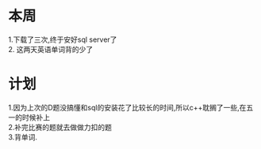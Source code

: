 # 本周

  1.下载了三次,终于安好sql server了\
  2. 这两天英语单词背的少了
  
# 计划

  1.因为上次的D题没搞懂和sql的安装花了比较长的时间,所以c++耽搁了一些,在五一的时候补上\
  2.补完比赛的题就去做做力扣的题\
  3.背单词.
